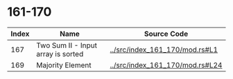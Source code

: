 # 161-170

Index | Name    | Source Code
----- | ------- | -----------
167   | Two Sum II - Input array is sorted | [../src/index_161_170/mod.rs#L1](../src/index_161_170/mod.rs#L1)
169   | Majority Element | [../src/index_161_170/mod.rs#L24](../src/index_161_170/mod.rs#L24)
